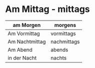 # Am Mittag - mittags

| am Morgen      | morgens     |
| -------------- | ----------- |
| Am Vormittag   | vormittags  |
| Am Nachtmittag | nachmittags |
| Am Abend       | abends      |
| in der Nacht   | nachts      |
